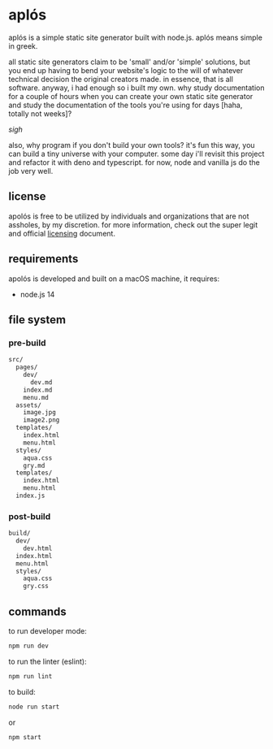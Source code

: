 # aplós

aplós is a simple static site generator built with node.js. aplós means simple in greek.

all static site generators claim to be 'small' and/or 'simple' solutions, but you end up having to bend your website's logic to the will of whatever technical decision the original creators made. in essence, that is all software. anyway, i had enough so i built my own. why study documentation for a couple of hours when you can create your own static site generator and study the documentation of the tools you're using for days [haha, totally not weeks]?

*sigh*

also, why program if you don't build your own tools? it's fun this way, you can build a tiny universe with your computer. some day i'll revisit this project and refactor it with deno and typescript. for now, node and vanilla js do the job very well.

## license

apolós is free to be utilized by individuals and organizations that are not assholes, by my discretion. for more information, check out the super legit and official [licensing](LICENSE.md) document.

## requirements
apolós is developed and built on a macOS machine, it requires:
- node.js 14

## file system
### pre-build 
```markdown
src/
  pages/
    dev/
      dev.md
    index.md
    menu.md
  assets/
    image.jpg
    image2.png
  templates/
    index.html
    menu.html
  styles/
    aqua.css
    gry.md
  templates/
    index.html
    menu.html
  index.js
```
### post-build 
```markdown
build/
  dev/
    dev.html
  index.html
  menu.html
  styles/
    aqua.css
    gry.css
```
## commands
to run developer mode:
```bash
npm run dev
```

to run the linter (eslint):
```bash
npm run lint
```

to build:
```bash
node run start
```
or 
```bash
npm start
```